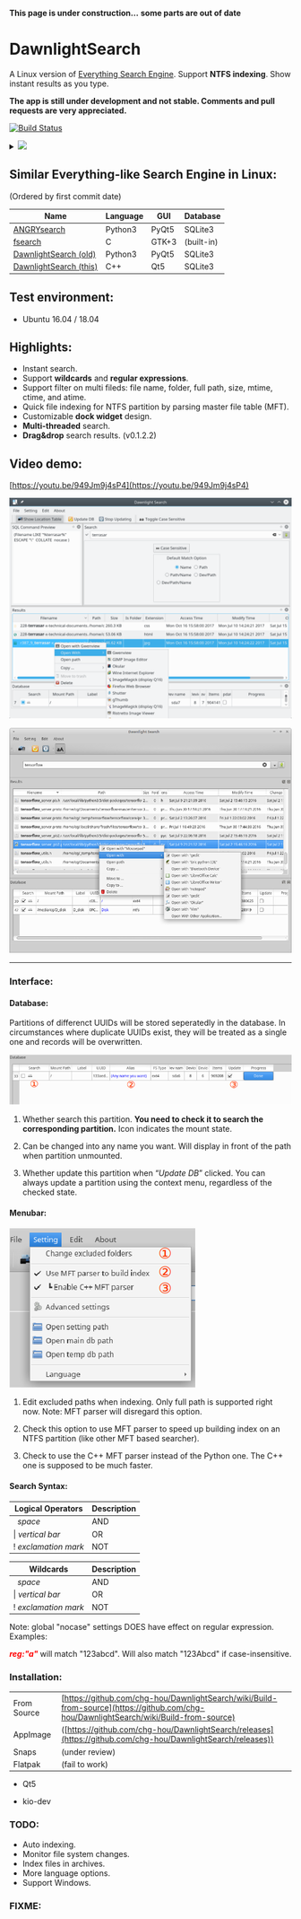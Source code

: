 __This page is under construction...__
__some parts are out of date__

# DawnlightSearch

A Linux version of [Everything Search Engine](https://www.voidtools.com/). Support **NTFS indexing**. Show instant results as you type.

__The app is still under development and not stable. Comments and pull requests are very appreciated.__

[![Build Status](https://travis-ci.org/chg-hou/DawnlightSearch.svg?branch=c%2B%2B-version)](https://travis-ci.org/chg-hou/DawnlightSearch)
         
<details>
  <summary>
   <a href="https://www.transifex.com/a-195/dawnlightsearch/">
      <img src="https://img.shields.io/badge/Translate-at%20Transifex-lightgrey.svg" >
   </a>
 </summary> 
 <img src="https://www.transifex.com/projects/p/dawnlightsearch/resource/translate_ents/chart/image_png/" >  
</details>

## Similar Everything-like Search Engine in Linux: 

(Ordered by first commit date)

| Name | Language | GUI | Database | 
|-|-|-|-|
|[ANGRYsearch](https://github.com/DoTheEvo/ANGRYsearch) | Python3 | PyQt5 | SQLite3 |
|[fsearch](https://github.com/cboxdoerfer/fsearch) | C | GTK+3 | (built-in) |
|[DawnlightSearch (old)](https://github.com/chg-hou/DawnlightSearch/tree/master) | Python3 | PyQt5 | SQLite3 |
|[DawnlightSearch (this)](https://github.com/chg-hou/DawnlightSearch) | C++ | Qt5 | SQLite3 |


## Test environment:

 - Ubuntu 16.04 / 18.04

## Highlights:

 - Instant search.
 - Support **wildcards** and **regular expressions**.
 - Support filter on multi fileds: file name, folder, full path, size, mtime, ctime, and atime. 
  - Quick file indexing for NTFS partition by parsing master file table (MFT).
  - Customizable **dock widget** design.
  - **Multi-threaded** search. 
  - **Drag&drop** search results. (v0.1.2.2)
  
## Video demo:

[https://youtu.be/949Jm9j4sP4](https://youtu.be/949Jm9j4sP4)

![](./_screenshot/Dawnlight%20Search_c++.png)

![](./_screenshot/Dawnlight%20Search_2.png)

--------------------------------

### Interface:

#### Database:

Partitions of differenct UUIDs will be stored seperatedly in the database. In circumstances where duplicate UUIDs exist, they will be treated as a single one and records will be overwritten. 

![](./_screenshot/Database_table_1.png)

1. Whether search this partition. **You need to check it to search the corresponding partition.** Icon indicates the mount state.

2. Can be changed into any name you want. Will display in front of the path when partition unmounted.

3. Whether update this partition when “*Update DB*” clicked. You can always update a partition using the context menu, regardless of the checked state.


#### Menubar:

![](./_screenshot/Main_menu.png)

1. Edit excluded paths when indexing. Only full path is supported right now. Note: MFT parser will disregard this option.

2. Check this option to use MFT parser to speed up building index on an NTFS partition (like other MFT based searcher). 

3. Check to use the C++ MFT parser instead of the Python one. The C++ one is supposed to be much faster.


#### Search Syntax:


  Logical Operators   |  Description 
-------- | ---
&#160;  *space* | AND
 &#124; *vertical bar*   | OR
!   *exclamation mark* | NOT


  Wildcards   |  Description 
-------- | ---
&#160;  *space* | AND
 &#124; *vertical bar*   | OR
!   *exclamation mark* | NOT



Note: global "nocase" settings DOES have effect on regular expression.  
Examples: 

<span style="color:red"> ***reg:"a"*** </span> will match "123abcd". Will also match "123Abcd" if case-insensitive. 



### Installation:

|||
|-|-|
|From Source| [https://github.com/chg-hou/DawnlightSearch/wiki/Build-from-source](https://github.com/chg-hou/DawnlightSearch/wiki/Build-from-source)|
|AppImage|([https://github.com/chg-hou/DawnlightSearch/releases](https://github.com/chg-hou/DawnlightSearch/releases))|
|Snaps|(under review)|
|Flatpak|(fail to work)|


 - Qt5

 - kio-dev
 
### TODO:
 - Auto indexing.
 - Monitor file system changes.
 - Index files in archives.
 - More language options.
 - Support Windows.

### FIXME:


